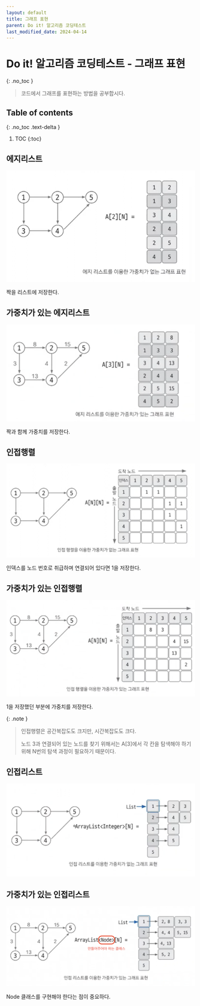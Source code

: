 ```yaml
---
layout: default
title: 그래프 표현
parent: Do it! 알고리즘 코딩테스트
last_modified_date: 2024-04-14
---
```


# Do it! 알고리즘 코딩테스트 - 그래프 표현
{: .no_toc }

> 코드에서 그래프를 표현하는 방법을 공부합시다.

## Table of contents
{: .no_toc .text-delta }

1. TOC
{:toc}

## 에지리스트

![](/attachment/2024/04/14/graph-1.png)

짝을 리스트에 저장한다.

## 가중치가 있는 에지리스트

![](/attachment/2024/04/14/graph-2.png)

짝과 함께 가중치를 저장한다.

## 인접행렬

![](/attachment/2024/04/14/graph-3.png)

인덱스를 노드 번호로 취급하며 연결되어 있다면 1을 저장한다.

## 가중치가 있는 인접행렬

![](/attachment/2024/04/14/graph-4.png)

1을 저장했던 부분에 가중치를 저장한다.

{: .note }
> 인접행렬은 공간복잡도도 크지만, 시간복잡도도 크다.
>
> 노드 3과 연결되어 있는 노드를 찾기 위해서는 A[3]에서 각 칸을 탐색해야 하기 위해 N번의 탐색 과정이 필요하기 때문이다.

## 인접리스트

![](/attachment/2024/04/14/graph-5.png)

## 가중치가 있는 인접리스트

![](/attachment/2024/04/14/graph-6.png)

Node 클래스를 구현해야 한다는 점이 중요하다.